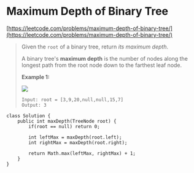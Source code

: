 # Maximum Depth of Binary Tree

[https://leetcode.com/problems/maximum-depth-of-binary-tree/](https://leetcode.com/problems/maximum-depth-of-binary-tree/)

> Given the `root` of a binary tree, return _its maximum depth_.
>
> A binary tree's **maximum depth** is the number of nodes along the longest path from the root node down to the farthest leaf node.
>
> &#x20;
>
> **Example 1:**
>
> ![](https://assets.leetcode.com/uploads/2020/11/26/tmp-tree.jpg)
>
> ```
> Input: root = [3,9,20,null,null,15,7]
> Output: 3
> ```

```
class Solution {
    public int maxDepth(TreeNode root) {
        if(root == null) return 0;
        
        int leftMax = maxDepth(root.left);
        int rightMax = maxDepth(root.right);
        
        return Math.max(leftMax, rightMax) + 1;
    }
}
```
